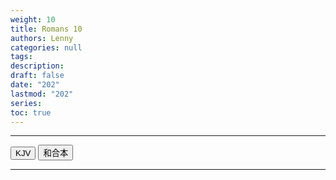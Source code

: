 ```yaml
---
weight: 10
title: Romans 10
authors: Lenny
categories: null
tags: 
description: 
draft: false
date: "202"
lastmod: "202"
series:
toc: true
---
```



<!--more-->
---


<!-- Tab links -->
<div class="tab">
  <button class="tablinks active" onclick="tablabel(event, 'english')">KJV</button>
  <button class="tablinks" onclick="tablabel(event, 'chinese')">和合本</button>

</div>

<!-- Tab content -->
<div id="english" class="tabcontent" style="display:block">


</div>

---
<div id="chinese" class="tabcontent">


</div>
